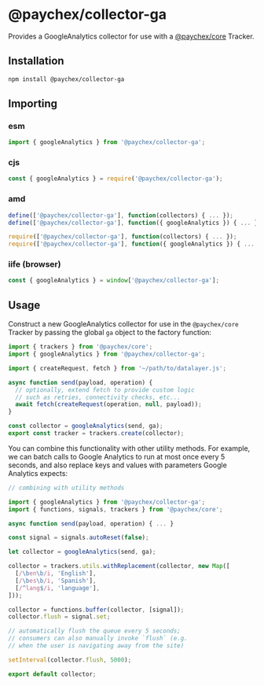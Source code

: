# @paychex/collector-ga

Provides a GoogleAnalytics collector for use with a [@paychex/core](https://github.com/paychex/core) Tracker.

## Installation

```bash
npm install @paychex/collector-ga
```

## Importing

### esm

```js
import { googleAnalytics } from '@paychex/collector-ga';
```

### cjs

```js
const { googleAnalytics } = require('@paychex/collector-ga');
```

### amd

```js
define(['@paychex/collector-ga'], function(collectors) { ... });
define(['@paychex/collector-ga'], function({ googleAnalytics }) { ... });
```

```js
require(['@paychex/collector-ga'], function(collectors) { ... });
require(['@paychex/collector-ga'], function({ googleAnalytics }) { ... });
```

### iife (browser)

```js
const { googleAnalytics } = window['@paychex/collector-ga'];
```

## Usage

Construct a new GoogleAnalytics collector for use in the `@paychex/core` Tracker by passing the global `ga` object to the factory function:

```js
import { trackers } from '@paychex/core';
import { googleAnalytics } from '@paychex/collector-ga';

import { createRequest, fetch } from '~/path/to/datalayer.js';

async function send(payload, operation) {
  // optionally, extend fetch to provide custom logic
  // such as retries, connectivity checks, etc...
  await fetch(createRequest(operation, null, payload));
}

const collector = googleAnalytics(send, ga);
export const tracker = trackers.create(collector);
```

You can combine this functionality with other utility methods. For example,
we can batch calls to Google Analytics to run at most once every 5 seconds,
and also replace keys and values with parameters Google Analytics expects:

```js
// combining with utility methods

import { googleAnalytics } from '@paychex/collector-ga';
import { functions, signals, trackers } from '@paychex/core';

async function send(payload, operation) { ... }

const signal = signals.autoReset(false);

let collector = googleAnalytics(send, ga);

collector = trackers.utils.withReplacement(collector, new Map([
  [/\ben\b/i, 'English'],
  [/\bes\b/i, 'Spanish'],
  [/^lang$/i, 'language'],
]));

collector = functions.buffer(collector, [signal]);
collector.flush = signal.set;

// automatically flush the queue every 5 seconds;
// consumers can also manually invoke `flush` (e.g.
// when the user is navigating away from the site)

setInterval(collector.flush, 5000);

export default collector;
```
